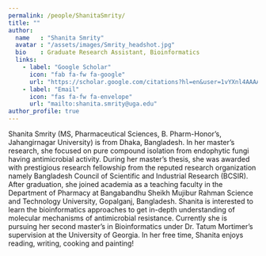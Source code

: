 ```yaml
---
permalink: /people/ShanitaSmrity/
title: ""
author:
  name   : "Shanita Smrity"
  avatar : "/assets/images/Smrity_headshot.jpg"
  bio    : Graduate Research Assistant, Bioinformatics
  links:
    - label: "Google Scholar"
      icon: "fab fa-fw fa-google"
      url: "https://scholar.google.com/citations?hl=en&user=1vYXnl4AAAAJ"
    - label: "Email"
      icon: "fas fa-fw fa-envelope"
      url: "mailto:shanita.smrity@uga.edu"
author_profile: true
---
```


Shanita Smrity (MS, Pharmaceutical Sciences, B. Pharm-Honor’s, Jahangirnagar University) is from Dhaka, Bangladesh. In her master’s research, she focused on pure compound isolation from endophytic fungi having antimicrobial activity. During her master’s thesis, she was awarded with prestigious research fellowship from the reputed research organization namely Bangladesh Council of Scientific and Industrial Research (BCSIR). After graduation, she joined academia as a teaching faculty in the Department of Pharmacy at Bangabandhu Sheikh Mujibur Rahman Science and Technology University, Gopalganj, Bangladesh. Shanita is interested to learn the bioinformatics approaches to get in-depth understanding of molecular mechanisms of antimicrobial resistance. Currently she is pursuing her second master’s in Bioinformatics under Dr. Tatum Mortimer’s supervision at the University of Georgia. In her free time, Shanita enjoys reading, writing, cooking and painting!
